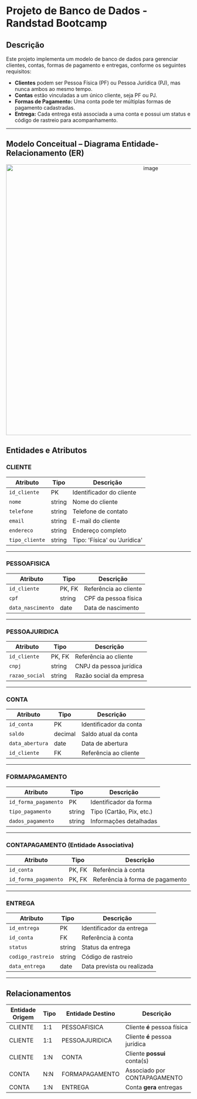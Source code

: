 # Projeto de Banco de Dados - Randstad Bootcamp

## Descrição
Este projeto implementa um modelo de banco de dados para gerenciar clientes, contas, formas de pagamento e entregas, conforme os seguintes requisitos:

- **Clientes** podem ser Pessoa Física (PF) ou Pessoa Jurídica (PJ), mas nunca ambos ao mesmo tempo.  
- **Contas** estão vinculadas a um único cliente, seja PF ou PJ.  
- **Formas de Pagamento:** Uma conta pode ter múltiplas formas de pagamento cadastradas.  
- **Entrega:** Cada entrega está associada a uma conta e possui um status e código de rastreio para acompanhamento.

---

## Modelo Conceitual – Diagrama Entidade-Relacionamento (ER)

<p align="center">
  <img src="https://github.com/user-attachments/assets/ef90dd8a-4a93-4d01-97ea-dba268ac3b08" alt="image" width="773" height="739" />
</p>

## Entidades e Atributos

### CLIENTE

| Atributo       | Tipo    | Descrição                     |
|----------------|---------|-------------------------------|
| `id_cliente`   | PK      | Identificador do cliente       |
| `nome`         | string  | Nome do cliente               |
| `telefone`     | string  | Telefone de contato           |
| `email`        | string  | E-mail do cliente             |
| `endereco`     | string  | Endereço completo             |
| `tipo_cliente` | string  | Tipo: 'Física' ou 'Jurídica'  |

---

### PESSOAFISICA

| Atributo          | Tipo     | Descrição                  |
|-------------------|----------|----------------------------|
| `id_cliente`      | PK, FK   | Referência ao cliente       |
| `cpf`             | string   | CPF da pessoa física        |
| `data_nascimento` | date     | Data de nascimento          |

---

### PESSOAJURIDICA

| Atributo          | Tipo     | Descrição                  |
|-------------------|----------|----------------------------|
| `id_cliente`      | PK, FK   | Referência ao cliente       |
| `cnpj`            | string   | CNPJ da pessoa jurídica     |
| `razao_social`    | string   | Razão social da empresa     |

---

### CONTA

| Atributo          | Tipo     | Descrição                  |
|-------------------|----------|----------------------------|
| `id_conta`        | PK       | Identificador da conta      |
| `saldo`           | decimal  | Saldo atual da conta        |
| `data_abertura`   | date     | Data de abertura            |
| `id_cliente`      | FK       | Referência ao cliente       |

---

### FORMAPAGAMENTO

| Atributo          | Tipo     | Descrição                  |
|-------------------|----------|----------------------------|
| `id_forma_pagamento` | PK     | Identificador da forma      |
| `tipo_pagamento`  | string   | Tipo (Cartão, Pix, etc.)    |
| `dados_pagamento` | string   | Informações detalhadas      |

---

### CONTAPAGAMENTO (Entidade Associativa)

| Atributo          | Tipo     | Descrição                  |
|-------------------|----------|----------------------------|
| `id_conta`        | PK, FK   | Referência à conta          |
| `id_forma_pagamento` | PK, FK | Referência à forma de pagamento |

---

### ENTREGA

| Atributo           | Tipo     | Descrição                  |
|--------------------|----------|----------------------------|
| `id_entrega`       | PK       | Identificador da entrega    |
| `id_conta`         | FK       | Referência à conta          |
| `status`           | string   | Status da entrega           |
| `codigo_rastreio`  | string   | Código de rastreio          |
| `data_entrega`     | date     | Data prevista ou realizada  |

---

## Relacionamentos

| Entidade Origem | Tipo   | Entidade Destino  | Descrição                         |
|-----------------|--------|-------------------|-----------------------------------|
| CLIENTE         | 1:1    | PESSOAFISICA      | Cliente **é** pessoa física       |
| CLIENTE         | 1:1    | PESSOAJURIDICA    | Cliente **é** pessoa jurídica     |
| CLIENTE         | 1:N    | CONTA             | Cliente **possui** conta(s)       |
| CONTA           | N:N    | FORMAPAGAMENTO    | Associado por CONTAPAGAMENTO      |
| CONTA           | 1:N    | ENTREGA           | Conta **gera** entregas           |
